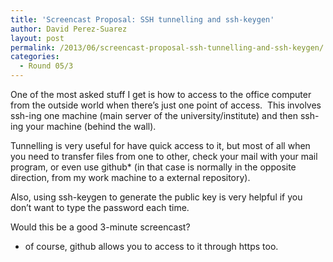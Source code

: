 ```yaml
---
title: 'Screencast Proposal: SSH tunnelling and ssh-keygen'
author: David Perez-Suarez
layout: post
permalink: /2013/06/screencast-proposal-ssh-tunnelling-and-ssh-keygen/
categories:
  - Round 05/3
---
```

One of the most asked stuff I get is how to access to the office computer from the outside world when there&#8217;s just one point of access.  This involves ssh-ing one machine (main server of the university/institute) and then ssh-ing your machine (behind the wall).

Tunnelling is very useful for have quick access to it, but most of all when you need to transfer files from one to other, check your mail with your mail program, or even use github* (in that case is normally in the opposite direction, from my work machine to a external repository).

Also, using ssh-keygen to generate the public key is very helpful if you don&#8217;t want to type the password each time.

Would this be a good 3-minute screencast?

* of course, github allows you to access to it through https too.

&nbsp;
